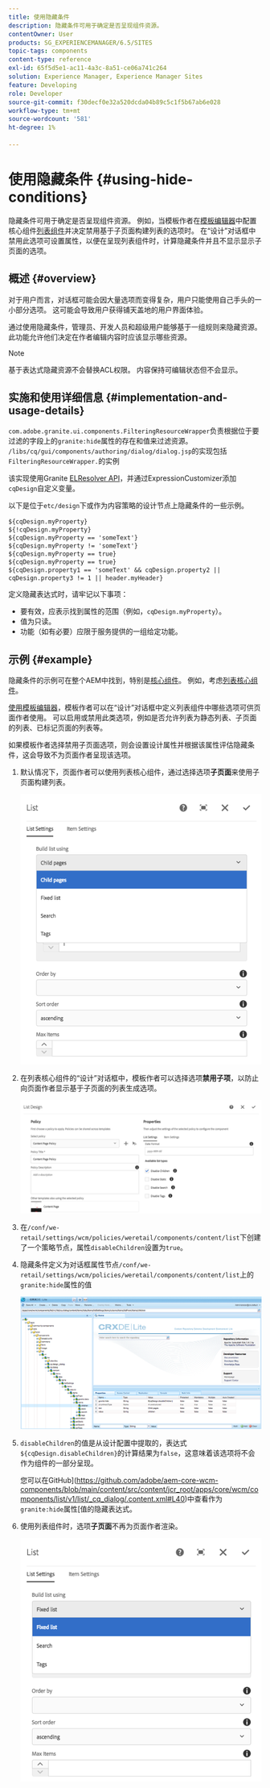 ```yaml
---
title: 使用隐藏条件
description: 隐藏条件可用于确定是否呈现组件资源。
contentOwner: User
products: SG_EXPERIENCEMANAGER/6.5/SITES
topic-tags: components
content-type: reference
exl-id: 65f5d5e1-ac11-4a3c-8a51-ce06a741c264
solution: Experience Manager, Experience Manager Sites
feature: Developing
role: Developer
source-git-commit: f30decf0e32a520dcda04b89c5c1f5b67ab6e028
workflow-type: tm+mt
source-wordcount: '581'
ht-degree: 1%

---
```


# 使用隐藏条件 {#using-hide-conditions}

隐藏条件可用于确定是否呈现组件资源。 例如，当模板作者在[模板编辑器](/help/sites-authoring/templates.md)中配置核心组件[列表组件](https://experienceleague.adobe.com/docs/experience-manager-core-components/using/wcm-components/list.html)并决定禁用基于子页面构建列表的选项时。 在“设计”对话框中禁用此选项可设置属性，以便在呈现列表组件时，计算隐藏条件并且不显示显示子页面的选项。

## 概述 {#overview}

对于用户而言，对话框可能会因大量选项而变得复杂，用户只能使用自己手头的一小部分选项。 这可能会导致用户获得铺天盖地的用户界面体验。

通过使用隐藏条件，管理员、开发人员和超级用户能够基于一组规则来隐藏资源。 此功能允许他们决定在作者编辑内容时应该显示哪些资源。

>[!NOTE]
>
>基于表达式隐藏资源不会替换ACL权限。 内容保持可编辑状态但不会显示。

## 实施和使用详细信息 {#implementation-and-usage-details}

`com.adobe.granite.ui.components.FilteringResourceWrapper`负责根据位于要过滤的字段上的`granite:hide`属性的存在和值来过滤资源。 `/libs/cq/gui/components/authoring/dialog/dialog.jsp`的实现包括`FilteringResourceWrapper.`的实例

该实现使用Granite [ELResolver API](https://developer.adobe.com/experience-manager/reference-materials/6-5/granite-ui/api/jcr_root/libs/granite/ui/docs/server/el.html)，并通过ExpressionCustomizer添加`cqDesign`自定义变量。

以下是位于`etc/design`下或作为内容策略的设计节点上隐藏条件的一些示例。

```
${cqDesign.myProperty}
${!cqDesign.myProperty}
${cqDesign.myProperty == 'someText'}
${cqDesign.myProperty != 'someText'}
${cqDesign.myProperty == true}
${cqDesign.myProperty == true}
${cqDesign.property1 == 'someText' && cqDesign.property2 || cqDesign.property3 != 1 || header.myHeader}
```

定义隐藏表达式时，请牢记以下事项：

* 要有效，应表示找到属性的范围（例如，`cqDesign.myProperty`）。
* 值为只读。
* 功能（如有必要）应限于服务提供的一组给定功能。

## 示例 {#example}

隐藏条件的示例可在整个AEM中找到，特别是[核心组件](https://experienceleague.adobe.com/docs/experience-manager-core-components/using/introduction.html?lang=zh-Hans)。 例如，考虑[列表核心组件](https://experienceleague.adobe.com/docs/experience-manager-core-components/using/wcm-components/list.html)。

[使用模板编辑器](/help/sites-authoring/templates.md)，模板作者可以在“设计”对话框中定义列表组件中哪些选项可供页面作者使用。 可以启用或禁用此类选项，例如是否允许列表为静态列表、子页面的列表、已标记页面的列表等。

如果模板作者选择禁用子页面选项，则会设置设计属性并根据该属性评估隐藏条件，这会导致不为页面作者呈现该选项。

1. 默认情况下，页面作者可以使用列表核心组件，通过选择选项&#x200B;**子页面**&#x200B;来使用子页面构建列表。

   ![chlimage_1-218](assets/chlimage_1-218.png)

1. 在列表核心组件的“设计”对话框中，模板作者可以选择选项&#x200B;**禁用子项**，以防止向页面作者显示基于子页面的列表生成选项。

   ![chlimage_1-219](assets/chlimage_1-219.png)

1. 在`/conf/we-retail/settings/wcm/policies/weretail/components/content/list`下创建了一个策略节点，属性`disableChildren`设置为`true`。
1. 隐藏条件定义为对话框属性节点`/conf/we-retail/settings/wcm/policies/weretail/components/content/list`上的`granite:hide`属性的值

   ![chlimage_1-220](assets/chlimage_1-220.png)

1. `disableChildren`的值是从设计配置中提取的，表达式`${cqDesign.disableChildren}`的计算结果为`false`，这意味着该选项将不会作为组件的一部分呈现。

   您可以在GitHub](https://github.com/adobe/aem-core-wcm-components/blob/main/content/src/content/jcr_root/apps/core/wcm/components/list/v1/list/_cq_dialog/.content.xml#L40)中查看作为`granite:hide`属性[值的隐藏表达式。

1. 使用列表组件时，选项&#x200B;**子页面**&#x200B;不再为页面作者渲染。

   ![chlimage_1-221](assets/chlimage_1-221.png)
